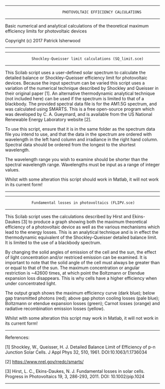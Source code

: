 *************************************************************************************************
    	              	      PHOTOVOLTAIC EFFICIENCY CALCULATIONS
*************************************************************************************************

Basic numerical and analytical calculations of the theoretical maximum efficiency limits for 
photovoltaic devices

Copyright (c) 2017 Patrick Isherwood

-------------------------------------------------------------------------------------------------

*************************************************************************************************
				Shockley-Queisser limit calculations (SQ_limit.sce)
*************************************************************************************************

This Scilab script uses a user-defined solar spectrum to calculate the detailed balance or
Shockley-Queisser efficiency limit for photovoltaic devices.  Because the input spectrum can
be varied this script uses a variation of the numerical technique described by Shockley and
Queisser in their original paper [1].  An alternative thermodynamic analytical technique (not 
included here) can be used if the spectrum is limited to that of a blackbody.  The provided 
spectral data file is for the AM1.5G spectrum, and was calculated using SMARTS.  This is a free 
open-source program which was developed by C. A. Gueymard, and is available from the US National 
Renewable Energy Laboratory website [2].

To use this script, ensure that it is in the same folder as the spectrum data file you intend 
to use, and that the data in the spectrum are ordered with wavelength in the left hand column
and irradiance in the right hand column.  Spectral data should be ordered from the longest to 
the shortest wavelength.

The wavelength range you wish to examine should be shorter than the spectral wavelength range.
Wavelengths must be input as a range of integer values.

Whilst with some alteration this script should work in Matlab, it will not work in its current
form!  

-------------------------------------------------------------------------------------------------

*************************************************************************************************
				Fundamental losses in photovoltaics (FLIPV.sce)
*************************************************************************************************

This Scilab script uses the calculations described by Hirst and Ekins-Daukes [3] to produce a 
graph showing both the maximum theoretical efficiency of a photovoltaic device as well as the 
various mechanisms which lead to the energy losses.  This is an analytical technique and is in 
effect the thermodynamic equivalent of the Shockley-Queisser detailed balance limit.  It is 
limited to the use of a blackbody spectrum.

By changing the solid angles of emission of the cell and the sun, the effect of light 
concentration and/or restriced emission can be examined.  It is important to note that the solid
angle of the cell must always be greater than or equal to that of the sun.  The maximum 
concentration or angular restriction is ~42600 times, at which point the Boltzmann or Etendue
expansion loss disappears.  This is why cells have a higher efficiency when under concentrated
light.  

The output graph shows the maximum efficiency curve (dark blue); below gap transmitted photons
(red); above gap photon cooling losses (pale blue); Boltzmann or etendue expansion losses 
(green); Carnot losses (orange) and radiative recombination emission losses (yellow).

Whilst with some alteration this script may work in Matlab, it will not work in its current
form!   

-------------------------------------------------------------------------------------------------

References:

[1] Shockley, W., Queisser, H. J.  Detailed Balance Limit of Efficiency of p-n Junction Solar
Cells.  J Appl Phys 32, 510, 1961.  DOI:10.1063/1.1736034

[2] https://www.nrel.gov/rredc/smarts/

[3] Hirst, L. C., Ekins-Daukes, N. J.  Fundamental losses in solar cells.  Progress in 
Photovoltaics 19, 3, 286-293, 2011.  DOI: 10.1002/pip.1024

-------------------------------------------------------------------------------------------------
